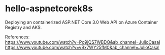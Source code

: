 # hello-aspnetcorek8s

Deploying an containerized ASP.NET Core 3.0 Web API on Azure Container Registry and AKS.

References:  
https://www.youtube.com/watch?v=Po9jQS7WBDQ&ab_channel=JulioCasal  
https://www.youtube.com/watch?v=vBx7WY25fM0&ab_channel=JulioCasal
